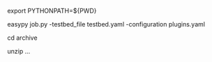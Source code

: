 export PYTHONPATH=${PWD}

easypy job.py -testbed_file testbed.yaml -configuration plugins.yaml

cd archive

unzip ...